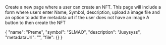 Create a new page where a user can create an NFT.
This page will include a form where users enter 
Name, Symbol, description, upload a image file and an option to add the metadata url if the user does not have an image
A button to then create the NFT



{
    "name": "Preme",
    "symbol": "SLMAO",
    "description": "Jusysyss",
    "metadataUrl": "",
    "file": {}
}